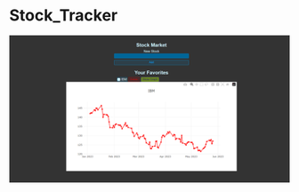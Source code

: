 # Stock_Tracker

![Failed to open the image!](https://github.com/LeoRain-S/Stock/blob/main/preview.png)
